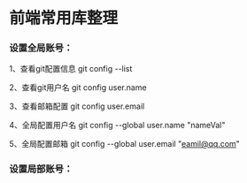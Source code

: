 # 前端常用库整理
### 设置全局账号：
1、查看git配置信息 git config --list

2、查看git用户名 git config user.name

3、查看邮箱配置 git config user.email

4、全局配置用户名 git config --global user.name "nameVal"

5、全局配置邮箱 git config --global user.email "eamil@qq.com"

### 设置局部账号：
